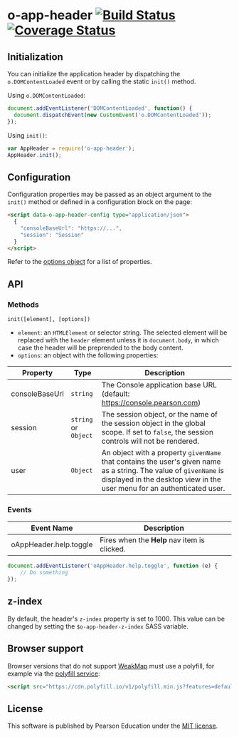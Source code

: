 # o-app-header [![Build Status](https://travis-ci.org/Pearson-Higher-Ed/o-app-header.svg?branch=master)](https://travis-ci.org/Pearson-Higher-Ed/o-app-header) [![Coverage Status](https://coveralls.io/repos/Pearson-Higher-Ed/o-app-header/badge.svg?branch=master&service=github)](https://coveralls.io/github/Pearson-Higher-Ed/o-app-header?branch=master)

## Initialization

You can initialize the application header by dispatching the `o.DOMContentLoaded` event or by calling the static `init()` method.

Using `o.DOMContentLoaded`:

```js
document.addEventListener('DOMContentLoaded', function() {
  document.dispatchEvent(new CustomEvent('o.DOMContentLoaded'));
});
```

Using `init()`:

```js
var AppHeader = require('o-app-header');
AppHeader.init();
```

## Configuration

Configuration properties may be passed as an object argument to the `init()` method or defined in a configuration block on the page:

```html
<script data-o-app-header-config type="application/json">
  {
  	"consoleBaseUrl": "https://...",
  	"session": "Session"
  }
</script>
```

Refer to the [options object](#api-methods-init) for a list of properties.

<!-- ## Responsive -->

## API

### Methods

<a name="api-methods-init"></a>
`init([element], [options])`

- `element`: an `HTMLElement` or selector string. The selected element will be replaced with the `header` element unless it is `document.body`, in which case the header will be preprended to the body content.
- `options`: an object with the following properties:

| Property                 | Type                   | Description                       |
|--------------------------|------------------------|-----------------------------------|
| consoleBaseUrl           | `string`               | The Console application base URL (default: https://console.pearson.com) |
| session                  | `string` or `Object`   | The session object, or the name of the session object in the global scope. If set to `false`, the session controls will not be rendered. |
| user                     | `Object`               | An object with a property `givenName` that contains the user's given name as a string. The value of `givenName` is displayed in the desktop view in the user menu for an authenticated user. |

<!-- | menu                     | `Object`               | Takes the same options as the [setMenu](#api-methods-setMenu) method. | -->

<!-- <a name="api-methods-setMenu"></a>
`setMenu(options)`

- `options`: an object with the following optional properties:

| Property                 | Type                   | Description                       |
|--------------------------|------------------------|-----------------------------------|
| enableAllCoursesMenuItem | `Boolean`              | If true, the menu will include an item with a link to return to the page that displays the user's course list. |
| siteNav                  | `Object`               | Options for setting site-oriented navigation menu items. |
| siteNav.items            | `Object`               | Site-oriented navigation menu items. The key is the menu item text content. The value can be a `String`, which is the URL of the menu item's link, or an `Object`. |
| appAbout                 | `Object`               | Options for rendering a menu item that links to or initiates an action to display information about the current application. |
| appAbout.text            | `String`               | The text that will be rendered for the menu item. |
| appAbout.href            | `String`               | URL. If defined, the menu item will be rendered as a link. |
| appAbout.onClick         | `Function`             | A callback function that will be called when the menu item is clicked. |
| appNav                   | `Object`               | Options for setting page-oriented navigation menu items. |
| appNav.heading           | `Object`               | Options for rendering a heading menu item. |
| appNav.heading.text      | `String`               | The heading text.                |
| appNav.heading.href      | `String`               | URL. If defined, the menu item will be rendered as a link. |
| appNav.items             | `Object`               | Page-oriented navigation menu items. The key is the menu item text content. The value can be a `String`, which is the URL of the menu item's link, or an `Object`. |

Object values for `items` properties of the `siteNav` and `appNav` properties may contain the following properties:

| Property                 | Type                   | Description                       |
|--------------------------|------------------------|-----------------------------------|
| href                     | `String`               | URL. If defined, the menu item will be rendered as a link. |
| active                   | `Boolean`              | If true, the menu is rendered as active. |
| onClick                  | `Function`             | A callback function that will be called when the menu item is clicked. |

Example:

```js
AppHeader.setMenu({
	appNav: {
		// Render a heading menu item
		heading: {
			text: 'Psychology 101',
			href: 'https://example.com/psychology-101'
		},
		items: {
			// Active menu item
			'Foo': { active: true, href: 'https://example.com/foo' },
			// Menu item will execute the callback function on click
			'Bar': { onClick: function () { alert('You clicked "Bar"'); } }
		}
	}
});
``` -->

### Events

| Event Name               | Description                                         |
|--------------------------|-----------------------------------------------------|
| oAppHeader.help.toggle   | Fires when the **Help** nav item is clicked.        |

```js
document.addEventListener('oAppHeader.help.toggle', function (e) {
	// Do something
});
```

## z-index

By default, the header's `z-index` property is set to 1000. This value can be changed by setting the `$o-app-header-z-index` SASS variable.

<!-- ## i18n

Setting the `locale` configuration property will render the header with the translated strings, if the locale is supported.
The following languages are supported:

- `ar` Arabic
- `de` German
- `en` English (default)
- `fr` French
- `it` Italian
- `ja` Japanese
- `ko` Korean
- `nl` Dutch
- `pl` Polish
- `pt` Portuguese
- `ru` Russian
- `tr` Turkish
- `zh-Hans` Chinese (simplified) -->

## Browser support

Browser versions that do not support [WeakMap](https://developer.mozilla.org/en-US/docs/Web/JavaScript/Reference/Global_Objects/WeakMap) must use a polyfill, for example via the [polyfill service](https://cdn.polyfill.io/v1/docs/):

```html
<script src="https://cdn.polyfill.io/v1/polyfill.min.js?features=default,WeakMap"></script>
```

## License

This software is published by Pearson Education under the [MIT license](LICENSE).

